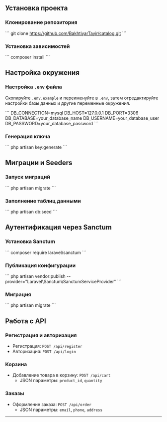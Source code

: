 ## Установка проекта

### Клонирование репозитория

\`\`\`
git clone https://github.com/BakhtiyarTayir/catalog.git
\`\`\`

### Установка зависимостей

\`\`\`
composer install
\`\`\`

## Настройка окружения

### Настройка `.env` файла

Скопируйте `.env.example` и переименуйте в `.env`, затем отредактируйте настройки базы данных и другие переменные окружения.

\`\`\`
DB_CONNECTION=mysql
DB_HOST=127.0.0.1
DB_PORT=3306
DB_DATABASE=your_database_name
DB_USERNAME=your_database_user
DB_PASSWORD=your_database_password
\`\`\`

### Генерация ключа

\`\`\`
php artisan key:generate
\`\`\`

## Миграции и Seeders

### Запуск миграций

\`\`\`
php artisan migrate
\`\`\`

### Заполнение таблиц данными

\`\`\`
php artisan db:seed
\`\`\`

## Аутентификация через Sanctum

### Установка Sanctum

\`\`\`
composer require laravel/sanctum
\`\`\`

### Публикация конфигурации

\`\`\`
php artisan vendor:publish --provider="Laravel\Sanctum\SanctumServiceProvider"
\`\`\`

### Миграция

\`\`\`
php artisan migrate
\`\`\`

## Работа с API

### Регистрация и авторизация

- Регистрация: `POST /api/register`
- Авторизация: `POST /api/login`

### Корзина

- Добавление товара в корзину: `POST /api/cart`
  - JSON параметры: `product_id`, `quantity`

### Заказы

- Оформление заказа: `POST /api/order`
  - JSON параметры: `email`, `phone`, `address`

---